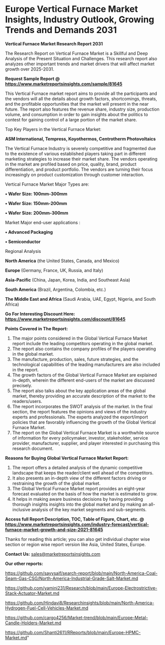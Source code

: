 # Europe Vertical Furnace Market Insights, Industry Outlook, Growing Trends and Demands 2031

<strong>Vertical Furnace Market Research Report 2031</strong>

The Research Report on Vertical Furnace Market is a Skillful and Deep Analysis of the Present Situation and Challenges. This research report also analyzes other important trends and market drivers that will affect market growth over 2025-2031.

<strong>Request Sample Report @ <a href=https://www.marketreportsinsights.com/sample/81645>https://www.marketreportsinsights.com/sample/81645</a></strong>

This Vertical Furnace market report aims to provide all the participants and the vendors will all the details about growth factors, shortcomings, threats, and the profitable opportunities that the market will present in the near future. The report also features the revenue share, industry size, production volume, and consumption in order to gain insights about the politics to contest for gaining control of a large portion of the market share.

Top Key Players in the Vertical Furnace Market:

<strong>ASM International, Tempress, Koyothermos, Centrotherm Photovoltaics</strong>

The Vertical Furnace Industry is severely competitive and fragmented due to the existence of various established players taking part in different marketing strategies to increase their market share. The vendors operating in the market are profiled based on price, quality, brand, product differentiation, and product portfolio. The vendors are turning their focus increasingly on product customization through customer interaction.

Vertical Furnace Market Major Types are:

<strong>• Wafer Size: 100mm-300mm

• Wafer Size: 150mm-200mm

• Wafer Size: 200mm-300mm</strong>

Market Major end-user applications :

<strong>• Advanced Packaging

• Semiconductor</strong>

Regional Analysis

</u><strong><b>North America</b></strong> (the United States, Canada, and Mexico)

<strong><b>Europe </b></strong>(Germany, France, UK, Russia, and Italy)

<strong><b>Asia-Pacific</b></strong> (China, Japan, Korea, India, and Southeast Asia)

<strong><b>South America</b></strong> (Brazil, Argentina, Colombia, etc.)

<strong><b>The Middle East and Africa</b></strong> (Saudi Arabia, UAE, Egypt, Nigeria, and South Africa)

<strong>Go For Interesting Discount Here: <a href=https://www.marketreportsinsights.com/discount/81645>https://www.marketreportsinsights.com/discount/81645</a></strong>

<strong>Points Covered in The Report:</strong>
<ol>
  <li>The major points considered in the Global Vertical Furnace Market report include the leading competitors operating in the global market.</li>
  <li>The report also contains the company profiles of the players operating in the global market.</li>
  <li>The manufacture, production, sales, future strategies, and the technological capabilities of the leading manufacturers are also included in the report.</li>
  <li>The growth factors of the Global Vertical Furnace Market are explained in-depth, wherein the different end-users of the market are discussed precisely.</li>
  <li>The report also talks about the key application areas of the global market, thereby providing an accurate description of the market to the readers/users.</li>
  <li>The report incorporates the SWOT analysis of the market. In the final section, the report features the opinions and views of the industry experts and professionals. The experts analyzed the export/import policies that are favorably influencing the growth of the Global Vertical Furnace Market.</li>
  <li>The report on the Global Vertical Furnace Market is a worthwhile source of information for every policymaker, investor, stakeholder, service provider, manufacturer, supplier, and player interested in purchasing this research document.</li>
</ol>
<strong>Reasons for Buying Global Vertical Furnace Market Report:</strong>

<ol>
  <li>The report offers a detailed analysis of the dynamic competitive landscape that keeps the reader/client well ahead of the competitors.</li>
  <li>It also presents an in-depth view of the different factors driving or restraining the growth of the global market.</li>
  <li>The Global Vertical Furnace Market report provides an eight-year forecast evaluated on the basis of how the market is estimated to grow.</li>
  <li>It helps in making aware business decisions by having providing thorough insights insights into the global market and by making an all-inclusive analysis of the key market segments and sub-segments.</li>
</ol>
<strong>Access full Report Description, TOC, Table of Figure, Chart, etc. @ <a href=https://www.marketreportsinsights.com/industry-forecast/vertical-furnace-market-growth-and-size-2021-81645>https://www.marketreportsinsights.com/industry-forecast/vertical-furnace-market-growth-and-size-2021-81645</a></strong>


Thanks for reading this article; you can also get individual chapter wise section or region wise report version like Asia, United States, Europe.

<strong>Contact Us:</strong>
sales@marketreportsinsights.com

<strong>Our other reports:</strong>

<a href=https://github.com/sayysaif/search-report/blob/main/North-America-Coal-Seam-Gas-CSG/North-America-Industrial-Grade-Salt-Market.md>https://github.com/sayysaif/search-report/blob/main/North-America-Coal-Seam-Gas-CSG/North-America-Industrial-Grade-Salt-Market.md</a>

<a href=https://github.com/yamini231/Research/blob/main/Europe-Electrostrictive-Stack-Actuator-Market.md>https://github.com/yamini231/Research/blob/main/Europe-Electrostrictive-Stack-Actuator-Market.md</a>

<a href=https://github.com/Hindavi8/Researchinsights/blob/main/North-America-Hydrogen-Fuel-Cell-Vehicles-Market.md>https://github.com/Hindavi8/Researchinsights/blob/main/North-America-Hydrogen-Fuel-Cell-Vehicles-Market.md</a>

<a href=https://github.com/cargo4256/Market-trend/blob/main/Europe-Metal-Candle-Holders-Market.md>https://github.com/cargo4256/Market-trend/blob/main/Europe-Metal-Candle-Holders-Market.md</a>

<a href=https://github.com/Shanti2611/RReports/blob/main/Europe-HPMC-Market.md>https://github.com/Shanti2611/RReports/blob/main/Europe-HPMC-Market.md</a>"
